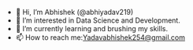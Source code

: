- 👋 Hi, I’m Abhishek (@abhiyadav219)
- 👀 I’m interested in Data Science and Development.
- 🌱 I’m currently learning and brushing my skills.
- 📫 How to reach me:Yadavabhishek254@gmail.com

<!---
abhiyadav219/abhiyadav219 is a ✨ special ✨ repository because its `README.md` (this file) appears on your GitHub profile.
You can click the Preview link to take a look at your changes.
--->
